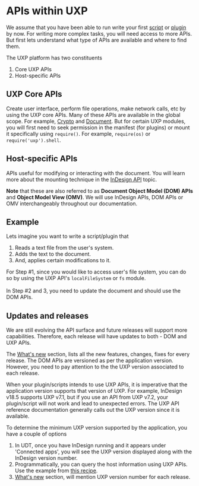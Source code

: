 # APIs within UXP

We assume that you have been able to run write your first [script]() or [plugin]() by now. For writing more complex tasks, you will need access to more APIs. But first lets understand what type of APIs are available and where to find them.

The UXP platform has two constituents
1. Core UXP APIs
2. Host-specific APIs

## UXP Core APIs
Create user interface, perform file operations, make network calls, etc by using the UXP core APIs. Many of these APIs are available in the global scope. For example, [Crypto](https://developer-stage.adobe.com/indesign/uxp/reference/uxp-api/reference-js/Global%20Members/Crypto/) and [Document](https://developer-stage.adobe.com/indesign/uxp/reference/uxp-api/reference-js/Global%20Members/HTML%20DOM/Document/). But for certain UXP modules, you will first need to seek permission in the manifest (for plugins) or mount it specifically using `require()`. For example, `require(os)` or `require('uxp').shell`.

## Host-specific APIs
APIs useful for modifying or interacting with the document. You will learn more about the mounting technique in the [InDesign API](../dom-versioning/) topic.

**Note** that these are also referred to as **Document Object Model (DOM) APIs** and **Object Model View (OMV)**. We will use InDesign APIs, DOM APIs or OMV interchangeably throughout our documentation.

## Example

Lets imagine you want to write a script/plugin that 
1. Reads a text file from the user's system. 
2. Adds the text to the document.
3. And, applies certain modifications to it.

For Step #1, since you would like to access user's file system, you can do so by using the UXP API's `localFileSystem` or `fs` module.<br></br>
In Step #2 and 3, you need to update the document and should use the DOM APIs. 

## Updates and releases 

We are still evolving the API surface and future releases will support more capabilities. Therefore, each release will have updates to both - DOM and UXP APIs.

The [What's new](../../../changelog) section, lists all the new features, changes, fixes for every release. The DOM APIs are versioned as per the application version. However, you need to pay attention to the the UXP version associated to each release. 

When your plugin/scripts intends to use UXP APIs, it is imperative that the application version supports that version of UXP. For example, InDesign v18.5 supports UXP v7.1, but if you use an API from UXP v7.2, your plugin/script will not work and lead to unexpected errors. The UXP API reference documentation generally calls out the UXP version since it is available. 

To determine the minimum UXP version supported by the application, you have a couple of options
1. In UDT, once you have InDesign running and it appears under 'Connected apps', you will see the UXP version displayed along with the InDesign version number.
2. Programmatically, you can query the host information using UXP APIs. Use the example from [this recipe](../../recipes/host-info).
3. [What's new](../../../changelog) section, will mention UXP version number for each release.
